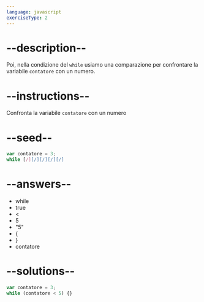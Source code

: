 ```yaml
---
language: javascript
exerciseType: 2
---
```


# --description--

Poi, nella condizione del `while` usiamo una comparazione per confrontare la variabile `contatore` con un numero.

# --instructions--

Confronta la variabile `contatore` con un numero

# --seed--

```javascript
var contatore = 3;
while [/][/][/][/][/]
```

# --answers--

- while
- true
-  < 
- 5
- "5"
-  {
- }
- contatore

# --solutions--

```javascript
var contatore = 3;
while (contatore < 5) {}
```
